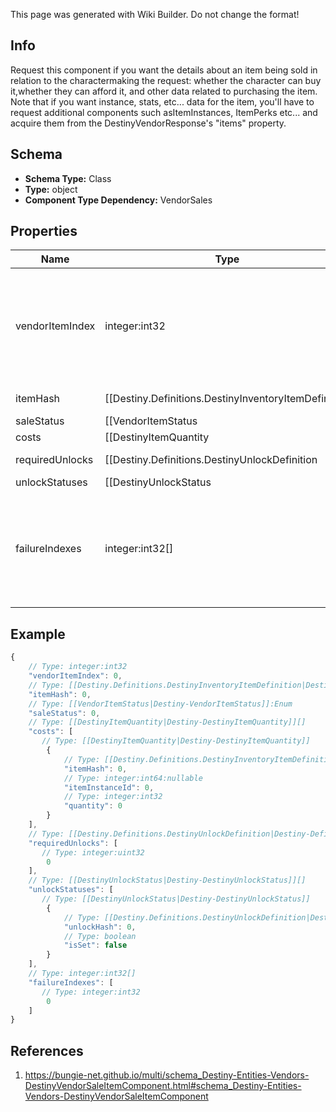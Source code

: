 <span class="wiki-builder">This page was generated with Wiki Builder. Do not change the format!</span>

## Info
Request this component if you want the details about an item being sold in relation to the charactermaking the request: whether the character can buy it,whether they can afford it, and other data related to purchasing the item. Note that if you want instance, stats, etc... data for the item, you'll have to request additional components such asItemInstances, ItemPerks etc... and acquire them from the DestinyVendorResponse's &quot;items&quot; property.

## Schema
* **Schema Type:** Class
* **Type:** object
* **Component Type Dependency:** VendorSales

## Properties
Name | Type | Description
---- | ---- | -----------
vendorItemIndex | integer:int32 | The index into the DestinyVendorDefinition.itemList property.  Note that this means Vendor data*is* Content Version dependent: make sure you have the latest content before you use Vendor data,or these indexes may mismatch. Most systems avoid this problem, but Vendors is one area where weare unable to reasonably avoid content dependency at the moment.
itemHash | [[Destiny.Definitions.DestinyInventoryItemDefinition|Destiny-Definitions-DestinyInventoryItemDefinition]]:integer:uint32 | The hash of the item being sold, as a quick shortcut for looking up the DestinyInventoryItemDefinitionof the sale item.
saleStatus | [[VendorItemStatus|Destiny-VendorItemStatus]]:Enum | A flag indicating whether the requesting character can buy the item, and if not the reasons why the character can't buy it.
costs | [[DestinyItemQuantity|Destiny-DestinyItemQuantity]][] | A summary of the current costs of the item.
requiredUnlocks | [[Destiny.Definitions.DestinyUnlockDefinition|Destiny-Definitions-DestinyUnlockDefinition]]:integer:uint32[] | If you can't buy the item due to a complex character state, these will be hashes forDestinyUnlockDefinitions that you can check to see messages regarding the failure (if the unlockshave human readable information: it is not guaranteed that Unlocks will have human readable strings, andyour application will have to handle that) Prefer using failureIndexes instead.  These are provided for informational purposes, but have largelybeen supplanted by failureIndexes.
unlockStatuses | [[DestinyUnlockStatus|Destiny-DestinyUnlockStatus]][] | If any complex unlock states are checked in determining purchasability, these willbe returned here along with the status of the unlock check. Prefer using failureIndexes instead.  These are provided for informational purposes, but have largelybeen supplanted by failureIndexes.
failureIndexes | integer:int32[] | Indexes in to the &quot;failureStrings&quot; lookup table in DestinyVendorDefinition for the given Vendor.Gives some more reliable failure information for why you can't purchase an item. It is preferred to use these over requiredUnlocks and unlockStatuses: the latter are providedmostly in case someone can do something interesting with it that I didn't anticipate.

## Example
```javascript
{
    // Type: integer:int32
    "vendorItemIndex": 0,
    // Type: [[Destiny.Definitions.DestinyInventoryItemDefinition|Destiny-Definitions-DestinyInventoryItemDefinition]]:integer:uint32
    "itemHash": 0,
    // Type: [[VendorItemStatus|Destiny-VendorItemStatus]]:Enum
    "saleStatus": 0,
    // Type: [[DestinyItemQuantity|Destiny-DestinyItemQuantity]][]
    "costs": [
       // Type: [[DestinyItemQuantity|Destiny-DestinyItemQuantity]]
        {
            // Type: [[Destiny.Definitions.DestinyInventoryItemDefinition|Destiny-Definitions-DestinyInventoryItemDefinition]]:integer:uint32
            "itemHash": 0,
            // Type: integer:int64:nullable
            "itemInstanceId": 0,
            // Type: integer:int32
            "quantity": 0
        }
    ],
    // Type: [[Destiny.Definitions.DestinyUnlockDefinition|Destiny-Definitions-DestinyUnlockDefinition]]:integer:uint32[]
    "requiredUnlocks": [
       // Type: integer:uint32
        0
    ],
    // Type: [[DestinyUnlockStatus|Destiny-DestinyUnlockStatus]][]
    "unlockStatuses": [
       // Type: [[DestinyUnlockStatus|Destiny-DestinyUnlockStatus]]
        {
            // Type: [[Destiny.Definitions.DestinyUnlockDefinition|Destiny-Definitions-DestinyUnlockDefinition]]:integer:uint32
            "unlockHash": 0,
            // Type: boolean
            "isSet": false
        }
    ],
    // Type: integer:int32[]
    "failureIndexes": [
       // Type: integer:int32
        0
    ]
}

```

## References
1. https://bungie-net.github.io/multi/schema_Destiny-Entities-Vendors-DestinyVendorSaleItemComponent.html#schema_Destiny-Entities-Vendors-DestinyVendorSaleItemComponent
